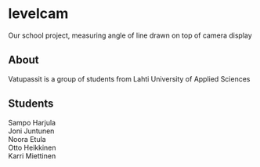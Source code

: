 # levelcam
Our school project, measuring angle of line drawn on top of camera display

## About
Vatupassit is a group of students from Lahti University of Applied Sciences

## Students
Sampo Harjula  
Joni Juntunen  
Noora Etula  
Otto Heikkinen  
Karri Miettinen  
